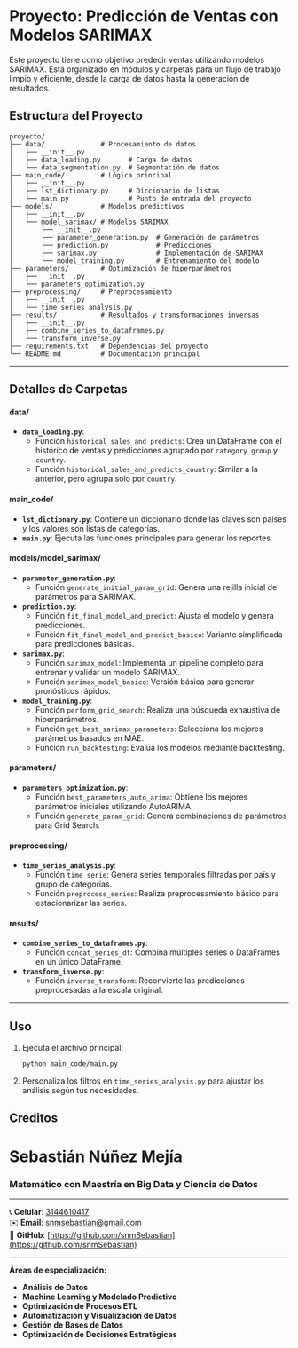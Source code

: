 
# Proyecto: Predicción de Ventas con Modelos SARIMAX

Este proyecto tiene como objetivo predecir ventas utilizando modelos SARIMAX. Está organizado en módulos y carpetas para un flujo de trabajo limpio y eficiente, desde la carga de datos hasta la generación de resultados.

## Estructura del Proyecto

```
proyecto/
├── data/              # Procesamiento de datos
│   ├── __init__.py
│   ├── data_loading.py       # Carga de datos
│   └── data_segmentation.py  # Segmentación de datos
├── main_code/         # Lógica principal
│   ├── __init__.py
│   ├── lst_dictionary.py     # Diccionario de listas
│   └── main.py               # Punto de entrada del proyecto
├── models/            # Modelos predictivos
│   ├── __init__.py
│   └── model_sarimax/ # Modelos SARIMAX
│       ├── __init__.py
│       ├── parameter_generation.py  # Generación de parámetros
│       ├── prediction.py            # Predicciones
│       ├── sarimax.py               # Implementación de SARIMAX
│       └── model_training.py        # Entrenamiento del modelo
├── parameters/        # Optimización de hiperparámetros
│   ├── __init__.py
│   └── parameters_optimization.py
├── preprocessing/     # Preprocesamiento
│   ├── __init__.py
│   └── time_series_analysis.py
├── results/           # Resultados y transformaciones inversas
│   ├── __init__.py
│   ├── combine_series_to_dataframes.py
│   └── transform_inverse.py
├── requirements.txt   # Dependencias del proyecto
└── README.md          # Documentación principal
```

---
## Detalles de Carpetas

#### **data/**
- **`data_loading.py`**: 
  - Función `historical_sales_and_predicts`: Crea un DataFrame con el histórico de ventas y predicciones agrupado por `category group` y `country`.
  - Función `historical_sales_and_predicts_country`: Similar a la anterior, pero agrupa solo por `country`.

#### **main_code/**
- **`lst_dictionary.py`**: Contiene un diccionario donde las claves son países y los valores son listas de categorías.
- **`main.py`**: Ejecuta las funciones principales para generar los reportes.

#### **models/model_sarimax/**
- **`parameter_generation.py`**:
  - Función `generate_initial_param_grid`: Genera una rejilla inicial de parámetros para SARIMAX.
- **`prediction.py`**:
  - Función `fit_final_model_and_predict`: Ajusta el modelo y genera predicciones.
  - Función `fit_final_model_and_predict_basico`: Variante simplificada para predicciones básicas.
- **`sarimax.py`**:
  - Función `sarimax_model`: Implementa un pipeline completo para entrenar y validar un modelo SARIMAX.
  - Función `sarimax_model_basico`: Versión básica para generar pronósticos rápidos.
- **`model_training.py`**:
  - Función `perform_grid_search`: Realiza una búsqueda exhaustiva de hiperparámetros.
  - Función `get_best_sarimax_parameters`: Selecciona los mejores parámetros basados en MAE.
  - Función `run_backtesting`: Evalúa los modelos mediante backtesting.

#### **parameters/**
- **`parameters_optimization.py`**:
  - Función `best_parameters_auto_arima`: Obtiene los mejores parámetros iniciales utilizando AutoARIMA.
  - Función `generate_param_grid`: Genera combinaciones de parámetros para Grid Search.

#### **preprocessing/**
- **`time_series_analysis.py`**:
  - Función `time_serie`: Genera series temporales filtradas por país y grupo de categorías.
  - Función `preprocess_series`: Realiza preprocesamiento básico para estacionarizar las series.

#### **results/**
- **`combine_series_to_dataframes.py`**:
  - Función `concat_series_df`: Combina múltiples series o DataFrames en un único DataFrame.
- **`transform_inverse.py`**:
  - Función `inverse_transform`: Reconvierte las predicciones preprocesadas a la escala original.

---
## Uso


1. Ejecuta el archivo principal:
   ```bash
   python main_code/main.py
   ```
2. Personaliza los filtros en `time_series_analysis.py` para ajustar los análisis según tus necesidades.

## Creditos
# Sebastián Núñez Mejía
### Matemático con Maestría en Big Data y Ciencia de Datos

---

📞 **Celular**: [3144610417](tel:+57314461041)  
✉️ **Email**: [snmsebastian@gmail.com](mailto:snmsebastian@gmail.com)  
🐙 **GitHub**: [https://github.com/snmSebastian](https://github.com/snmSebastian)  


---

**Áreas de especialización:**
- **Análisis de Datos**  
- **Machine Learning y Modelado Predictivo**  
- **Optimización de Procesos ETL**  
- **Automatización y Visualización de Datos**  
- **Gestión de Bases de Datos**  
- **Optimización de Decisiones Estratégicas**